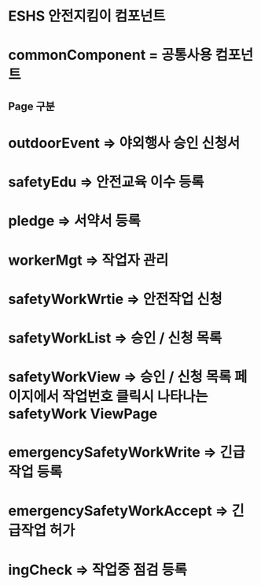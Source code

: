 # ESHS 안전지킴이 컴포넌트

# commonComponent = 공통사용 컴포넌트

## Page 구분

# outdoorEvent => 야외행사 승인 신청서
# safetyEdu => 안전교육 이수 등록
# pledge => 서약서 등록
# workerMgt => 작업자 관리
# safetyWorkWrtie => 안전작업 신청
# safetyWorkList => 승인 / 신청 목록
# safetyWorkView => 승인 / 신청 목록 페이지에서 작업번호 클릭시 나타나는 safetyWork ViewPage
# emergencySafetyWorkWrite => 긴급작업 등록
# emergencySafetyWorkAccept => 긴급작업 허가
# ingCheck => 작업중 점검 등록
